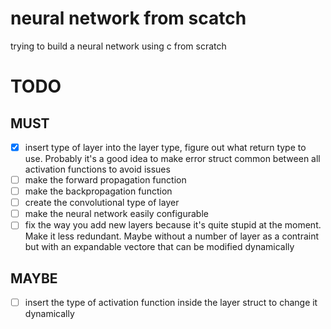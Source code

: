# neural network from scatch
trying to build a neural network using c from scratch


# TODO
## MUST
- [x] insert type of layer into the layer type, figure out what return type to use. Probably it's a good idea to make error struct common between all activation functions to avoid issues
- [ ] make the forward propagation function
- [ ] make the backpropagation function
- [ ] create the convolutional type of layer
- [ ] make the neural network easily configurable
- [ ] fix the way you add new layers because it's quite stupid at the moment. Make it less redundant. Maybe without a number of layer as a contraint but with an expandable vectore that can be modified dynamically

## MAYBE
- [ ] insert the type of activation function inside the layer struct to change it dynamically
